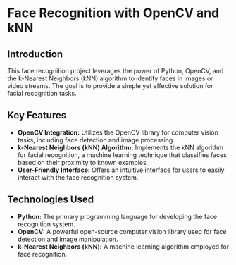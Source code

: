 # Face Recognition with OpenCV and kNN

## Introduction
This face recognition project leverages the power of Python, OpenCV, and the k-Nearest Neighbors (kNN) algorithm to identify faces in images or video streams. The goal is to provide a simple yet effective solution for facial recognition tasks.

## Key Features
- **OpenCV Integration:** Utilizes the OpenCV library for computer vision tasks, including face detection and image processing.
- **k-Nearest Neighbors (kNN) Algorithm:** Implements the kNN algorithm for facial recognition, a machine learning technique that classifies faces based on their proximity to known examples.
- **User-Friendly Interface:** Offers an intuitive interface for users to easily interact with the face recognition system.

## Technologies Used
- **Python:** The primary programming language for developing the face recognition system.
- **OpenCV:** A powerful open-source computer vision library used for face detection and image manipulation.
- **k-Nearest Neighbors (kNN):** A machine learning algorithm employed for face recognition.
